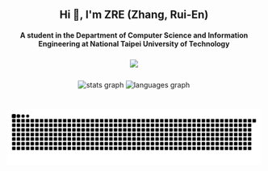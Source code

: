 <h2 align="center">Hi 👋, I'm ZRE (Zhang, Rui-En)</h1>
<h4 align="center">A student in the Department of Computer Science and Information Engineering at National Taipei University of Technology</h3>

###

<div align="center">
  <img src="https://profile-counter.glitch.me/HeavenManySugar/count.svg?"  />
</div>

###

<div align="center">
  <img src="https://github-readme-stats.vercel.app/api?username=HeavenManySugar&hide_title=false&hide_rank=false&show_icons=true&include_all_commits=true&count_private=true&disable_animations=false&theme=dracula&locale=en&hide_border=false" height="150" alt="stats graph"  />
  <img src="https://github-readme-stats.vercel.app/api/top-langs?username=HeavenManySugar&locale=en&hide_title=false&layout=compact&card_width=320&langs_count=6&theme=dracula&hide_border=false&hide=roff" height="150" alt="languages graph"  />
</div>

###

<br clear="both">

<img src="https://raw.githubusercontent.com/HeavenManySugar/HeavenManySugar/output/snake.svg" alt="Snake animation" />

###
